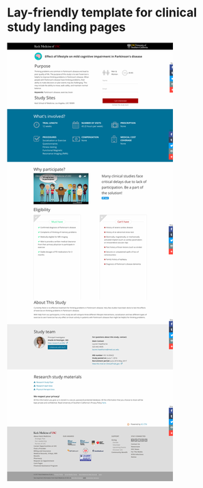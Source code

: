 # Lay-friendly template for clinical study landing pages
![Screenshot of example clinical study landing page](https://raw.githubusercontent.com/scctsi/clinical-study-templates/master/images/parkinsons_clinical_study_landing_page.png)
